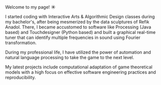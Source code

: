Welcome to my page! ☀️

<!--
**ecdogaroglu/ecdogaroglu** is a ✨ _special_ ✨ repository because its `README.md` (this file) appears on your GitHub profile.

Here are some ideas to get you started:

- 🔭 I’m currently working on ...
- 🌱 I’m currently learning ...
- 👯 I’m looking to collaborate on ...
- 🤔 I’m looking for help with ...
- 💬 Ask me about ...
- 📫 How to reach me: ...
- 😄 Pronouns: ...
- ⚡ Fun fact: ...
-->

I started coding with Interactive Arts & Algorithmic Design classes during my bachelor's, after being mesmerized by the data sculptures of Refik Anadol. There, I became accustomed to software like Processing (Java based) and Touchdesigner (Python based) and built a graphical real-time tuner that can identify multiple frequencies in sound using Fourier transformation.

During my professional life, I have utilized the power of automation and natural language processing to take the game to the next level.

My latest projects include computational adaptation of game theoretical models with a high focus on effective software engineering practices and reproducibility.
